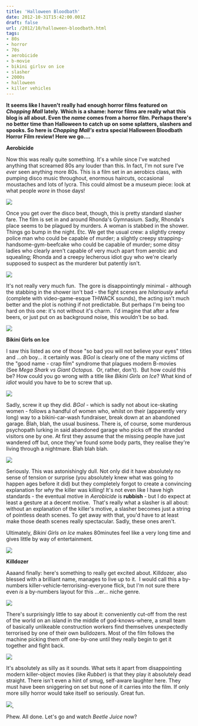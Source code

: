 ```yaml
---
title: 'Halloween Bloodbath'
date: 2012-10-31T15:42:00.001Z
draft: false
url: /2012/10/halloween-bloodbath.html
tags: 
- 80s
- horror
- 70s
- aerobicide
- b-movie
- bikini girlsv on ice
- slasher
- 2000s
- halloween
- killer vehicles
---
```


**It seems like I haven't really had enough horror films featured on _Chopping Mall_ lately. Which is a shame: horror films are really what this blog is all about. Even the _name_ comes from a horror film. Perhaps there's no better time than Halloween to catch up on some splatters, slashers and spooks. So here is _Chopping Mall's_ extra special Halloween Bloodbath Horror Film review! Here we go....**  

  

**Aerobicide**

Now this was really quite something. It's a while since I've watched anything that screamed 80s any louder than this. In fact, I'm not sure I've _ever_ seen anything more 80s. This is a film set in an aerobics class, with pumping disco music throughout, enormous haircuts, occasional moustaches and lots of lycra. This could almost be a museum piece: look at what people _wore_ in those days!  
  

[![](https://blogger.googleusercontent.com/img/b/R29vZ2xl/AVvXsEjWw3LuigWGD9GPGbpts9NJnF4Ns0D-hnSEDC2zl0h8qT6tjQSlsvVcipWEXVceQX4-0rltQyNq1FjdaTiwl86zYcqzAn1hU5MKVyE1lwlA1pcd245r72hxjT_ePG4GGZBYoOnNlvKNC8E/s400/vlcsnap-2012-10-31-15h27m24s135.jpg)](https://picasaweb.google.com/lh/photo/GOseuJY0f7M6ABXoV_bObe54nN1RycrV_oQh2IHYfkI?feat=embedwebsite)

  

Once you get over the disco beat, though, this is pretty standard slasher fare. The film is set in and around Rhonda's Gymnasium. Sadly, Rhonda's place seems to be plagued by murders. A woman is stabbed in the shower. Things go bump in the night. Etc. We get the usual crew: a slightly creepy police man who could be capable of murder; a slightly creepy strapping-handsome-gym-beefcake who could be capable of murder; some ditsy ladies who clearly aren't capable of very much apart from aerobic and squealing; Rhonda and a creepy lecherous idiot guy who we're clearly supposed to suspect as the murderer but patently isn't.

  

[![](https://blogger.googleusercontent.com/img/b/R29vZ2xl/AVvXsEjPNUv5L9JXcAHYcrtqn-WTQtz_9P3BGhMCSQ11vXjQl_JbYohjHUPmEUgbg9JgDlUrtzt0ixquLFh7a5g68Vs4YN-5MTMdTFJI_zIoD4-2r7sY_3AyczjYaDHSJlf8AIjgp16v5hU9pFM/s400/vlcsnap-2012-10-31-15h28m14s123.jpg)](https://picasaweb.google.com/lh/photo/5lB87GKnsmEDVHciyMTXAu54nN1RycrV_oQh2IHYfkI?feat=embedwebsite)

  
  

It's not really very much fun.  The gore is disappointingly minimal - although the stabbing in the shower isn't bad - the fight scenes are _hilariously_ awful (complete with video-game-esque THWACK sounds), the acting isn't much better and the plot is nothing if not predictable. But perhaps I'm being too hard on this one: it's not without it's charm.  I'd imagine that after a few beers, or just put on as background noise, this wouldn't be so bad.  
  

[![](https://blogger.googleusercontent.com/img/b/R29vZ2xl/AVvXsEjyOvAT2Im9dnI78xmi0Y1htJ0R_s4KBj3KLIBjb1ViksfXkTWHyoCoyk4vL6SrBEmlX3i9m72XybzvWKIZ0O6q03QQzbEOzq5xrgFvK43LfiNvucawbKyvwsp_20xsPHg2-xT0X1-cYm0/s400/vlcsnap-2012-10-31-15h28m29s22.jpg)](https://picasaweb.google.com/lh/photo/4fJcqUSrHQ3jJcm_rGldQe54nN1RycrV_oQh2IHYfkI?feat=embedwebsite)

  

  

**Bikini Girls on Ice**

I saw this listed as one of those "so bad you will not believe your eyes" titles and ...oh boy... it certainly was. _BGoI_ is clearly one of the many victims of the "good name - crap film" syndrome that plagues modern B-movies (See _Mega Shark vs Giant Octopus._  Or, rather, don't).  But how could this be? How could you go wrong with a title like _Bikini Girls on Ice_? What kind of _idiot_ would you have to be to screw that up.  
  

[![](https://blogger.googleusercontent.com/img/b/R29vZ2xl/AVvXsEg_-9kB6v4k9Rxn25Q5nVChTwwCz5t0zwGWxbMuy-Y4KJCdmYxJ38ncD134DGZXAVRKj15oCFQfx_PQxo_pmkAApUPXnvSiYiT1cXnyVJARqt_FRLOyuXe2UnUG5XGk6k-mupzmzwyT2X4/s400/vlcsnap-2012-10-31-15h16m09s23.jpg)](https://picasaweb.google.com/lh/photo/L-YqyCFIlxi0H2icdKiCQe54nN1RycrV_oQh2IHYfkI?feat=embedwebsite)

  

Sadly, screw it up they did. _BGoI_ \- which is sadly not about ice-skating women - follows a handful of women who, whilst on their (apparently very long) way to a bikini-car-wash fundraiser, break down at an abandoned garage. Blah, blah, the usual business. There is, of course, some murderous psychopath lurking in said abandoned garage who picks off the stranded visitors one by one. At first they assume that the missing people have just wandered off but, once they've found some body parts, they realise they're living through a nightmare. Blah blah blah.

  

[![](https://blogger.googleusercontent.com/img/b/R29vZ2xl/AVvXsEiTfvbRm6pbMX2k_FUYHHf0iasLsLDa2s9SZyYTZF7MFONTbZS1q-viw8d58iUrbJdzj1TlO-IciGn45-2OiMMhT0aychARFOH98mwHxvyN5cDjm3T1nX0UKuZVzBgCDNDcbZ1EQJ_DZsg/s400/vlcsnap-2012-10-31-15h17m12s139.jpg)](https://picasaweb.google.com/lh/photo/WyPPlt6ERX200OVuIWwzsu54nN1RycrV_oQh2IHYfkI?feat=embedwebsite)

  
  

Seriously. This was astonishingly dull. Not only did it have absolutely no sense of tension or surprise (you absolutely knew what was going to happen ages before it did) but they completely forgot to create a convincing explanation for _why_ the killer was killing! It's not even like I have high standards - the eventual motive in _Aerobicide_ is **rubbish** - but I do expect at least a gesture at a decent motive.  That's really what a slasher is all about: without an explanation of the killer's motive, a slasher becomes just a string of pointless death scenes. To get away with that, you'd have to at least make those death scenes really spectacular. Sadly, these ones aren't. 

  

Ultimately, _Bikini Girls on Ice_ makes 80minutes feel like a very long time and gives little by way of entertainment.  
  

[![](https://blogger.googleusercontent.com/img/b/R29vZ2xl/AVvXsEhzhUOUJglURLJvXU8p_OlmrNX7GK2Orcz3hFuk7Sxdb1ZLj65Cp2NTGXoPIWQEGhoSxsNjk9nfoM2XsjONQnpl9Pn58dVnk7-WMRJXuy8hWvt0lXc5e8btNko9Dr0TxLZWDjWvOfNf8_w/s400/vlcsnap-2012-10-31-15h18m23s89.jpg)](https://picasaweb.google.com/lh/photo/L9lHF9F9yjEIranhlJKT0-54nN1RycrV_oQh2IHYfkI?feat=embedwebsite)

  

  

**Killdozer**

Aaaand finally: here's something to really get excited about. Killdozer, also blessed with a brilliant name, manages to live up to it.  I would call this a by-numbers killer-vehicle-terrorising-everyone flick, but I'm not sure there even _is_ a by-numbers layout for this ...er... niche genre.

  

[![](https://blogger.googleusercontent.com/img/b/R29vZ2xl/AVvXsEgcKGnpNo31A2WTHGjvqbiOOvDlStv2vwTrsBx9qLWKLR2aCUTmBXxb-fnjd3Sv9dzjzgcKv9hgKMBgv9ZCeSGusjluYZMNsFkVBaS7ben1var5bWv3COWdAyiC8JzbSAakxkyi-zHI25g/s800/vlcsnap-2012-10-31-15h13m14s88.jpg)](https://picasaweb.google.com/lh/photo/TIsBxTDDuBB3MMuTkHru9O54nN1RycrV_oQh2IHYfkI?feat=embedwebsite)

  
  

There's surprisingly little to say about it: conveniently cut-off from the rest of the world on an island in the middle of god-knows-where, a small team of basically unlikeable construction workers find themselves unexpectedly terrorised by one of their own bulldozers. Most of the film follows the machine picking them off one-by-one until they really begin to get it together and fight back.  
  

[![](https://blogger.googleusercontent.com/img/b/R29vZ2xl/AVvXsEi6ZZ6rqakb7xcmLwEtFPSM4ubYz1H98sTpQvGwIB3Qa4wv6VmEhJYewurFqeOdMnbE68ZJ5V1shTIIiuwnnrfOSsWiGdiVlTjA3nXZDhASnmDok_sw6ie001pjYcwZRFzZvXSnFz_e5KA/s800/vlcsnap-2012-10-31-15h13m03s231.jpg)](https://picasaweb.google.com/lh/photo/V3zY_5AVBJo9GFXZ-g8pLO54nN1RycrV_oQh2IHYfkI?feat=embedwebsite)

  

It's absolutely as silly as it sounds. What sets it apart from disappointing modern killer-object movies (like _Rubber_) is that they play it absolutely dead straight. There isn't even a hint of smug, self-aware laughter here. They must have been sniggering on set but none of it carries into the film. If only more silly horror would take itself so seriously. Great fun.  
  

[![](https://blogger.googleusercontent.com/img/b/R29vZ2xl/AVvXsEgxbbNg0nA5QjZk6L8D_xQa3TdPStoZZ4Fzo1065GMJooVDH0YP7hLQDIu2Y65wc3savPRZO8bxTn8iTVyjrQ7H8Om-8jpFORZLTvwp74uBDI7BlvBYAG0PbW9jT2EEYAbIQ-7Xv7l1qmo/s800/vlcsnap-2012-10-31-15h13m53s219.jpg) ](https://picasaweb.google.com/lh/photo/zY23Wp9Ud3EZTlWwbrUU0e54nN1RycrV_oQh2IHYfkI?feat=embedwebsite)

  

  

Phew. All done. Let's go and watch _Beetle Juice_ now?
